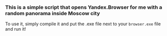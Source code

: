 ### This is a simple script that opens Yandex.Browser for me with a random panorama inside Moscow city
To use it, simply compile it and put the .exe file next to your `browser.exe` file and run it!
